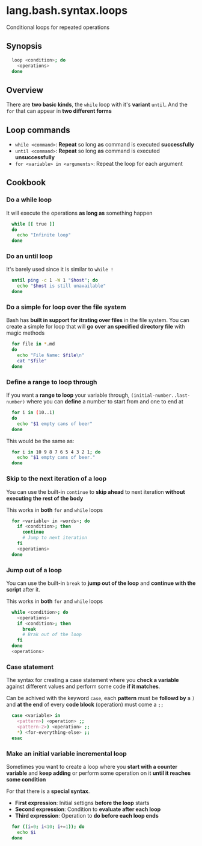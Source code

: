 # lang.bash.syntax.loops

Conditional loops for repeated operations

## Synopsis

```bash
  loop <condition>; do
    <operations>
  done
```

## Overview

There are **two basic kinds**, the `while` loop with it's **variant** `until`.
And the `for` that can appear in **two different forms**

## Loop commands

- `while <command>`: **Repeat** so long **as** command is executed **successfully**
- `until <command>`: **Repeat** so long **as** command is executed **unsuccessfully**
- `for <variable> in <arguments>`: Repeat the loop for each argument

## Cookbook

### Do a while loop

It will execute the operations **as long as** something happen

```bash
  while [[ true ]]
  do
    echo "Infinite loop"
  done
```

### Do an until loop

It's barely used since it is similar to `while !`

```bash
  until ping -c 1 -W 1 "$host"; do
    echo "$host is still unavailable"
  done
```

### Do a simple for loop over the file system

Bash has **built in support for itrating over files** in the file system. You can
create a simple for loop that will **go over an specified directory file** with
magic methods

```sh
  for file in *.md
  do
    echo "File Name: $file\n"
    cat "$file"
  done
```

### Define a range to loop through

If you want a **range to loop** your variable through,
`(initial-number..last-number)` where you can **define** a number to start from
and one to end at

```bash
  for i in (10..1)
  do
    echo "$1 empty cans of beer"
  done
```

This would be the same as:

```bash
  for i in 10 9 8 7 6 5 4 3 2 1; do
    echo "$1 empty cans of beer."
  done
```

### Skip to the next iteration of a loop

You can use the built-in `continue` to **skip ahead** to next iteration
**without executing the rest of the body**

This works in **both** `for` and `while` loops

```bash
  for <variable> in <words>; do
    if <condition>; then
      continue
      # Jump to next iteration
    fi
    <operations>
  done
```

### Jump out of a loop

You can use the built-in `break` to **jump out of the loop** and **continue
with the script** after it.

This works in **both** `for` and `while` loops

```bash
  while <condition>; do
    <operations>
    if <condition>; then
      break
      # Brak out of the loop
    fi
  done
  <operations>
```

### Case statement

The syntax for creating a case statement where you **check a variable** against
different values and perform some code **if it matches**.

Can be achived with the keyword `case`, each **pattern** must be **followd by**
a `)` and **at the end** of every **code block** (operation) must come a `;;`

```bash
  case <variable> in
    <pattern>) <operation> ;;
    <pattern-2>) <operation> ;;
    *) <for-everything-else> ;;
  esac
```

### Make an initial variable incremental loop

Sometimes you want to create a loop where you **start with a counter variable**
and **keep adding** or perform some operation on it **until it reaches some
condition**

For that there is a **special syntax**.

- **First expression**: Initial settigns **before the loop** starts
- **Second expression**: Condition to **evaluate after each loop**
- **Third expression**: Operation to **do before each loop ends**

```bash
  for ((i=0; i<10; i+=1)); do
    echo $i
  done
```
